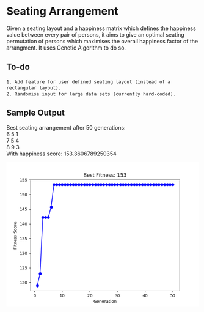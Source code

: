 # Seating Arrangement

Given a seating layout and a happiness matrix which defines the happiness value between every pair of persons, it aims to give an optimal seating permutation of persons which maximises the overall happiness factor of the arrangment. It uses Genetic Algorithm to do so.

## To-do
```
1. Add feature for user defined seating layout (instead of a rectangular layout).
2. Randomise input for large data sets (currently hard-coded).
```

## Sample Output

Best seating arrangement after 50 generations:<br/>
6 5 1<br/>
7 5 4<br/>
8 9 3<br/>
With happiness score: 153.3606789250354

![](graph.png)
